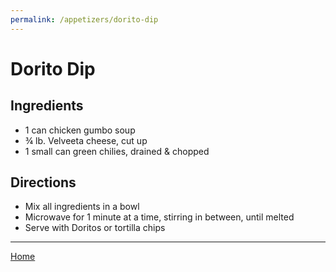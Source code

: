 ```yaml
---
permalink: /appetizers/dorito-dip
---
```

# Dorito Dip

## Ingredients

- 1 can chicken gumbo soup
- ¾ lb. Velveeta cheese, cut up
- 1 small can green chilies, drained & chopped

## Directions

- Mix all ingredients in a bowl
- Microwave for 1 minute at a time, stirring in between, until melted
- Serve with Doritos or tortilla chips

---

[Home](https://thomasjbarrett82.github.io)
